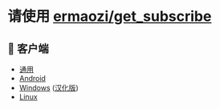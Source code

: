# 请使用 [ermaozi/get_subscribe](https://github.com/ermaozi/get_subscribe)

## 📘 客户端

- [通用](https://github.com/Dreamacro/clash/releases)
- [Android](https://github.com/Kr328/ClashForAndroid/releases)
- [Windows](https://github.com/Dreamacro/clash/releases) ([汉化版](https://github.com/ender-zhao/Clash-for-Windows_Chinese/releases))
- [Linux](https://github.com/wanhebin/clash-for-linux/releases)
